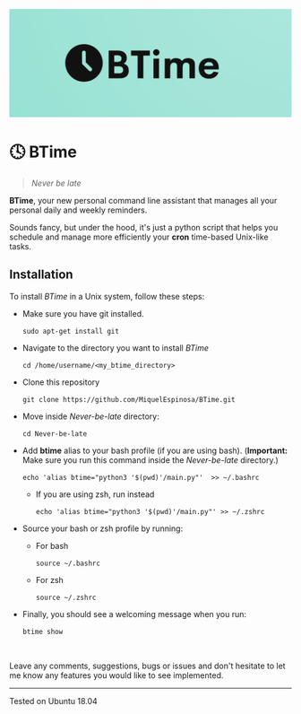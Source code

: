 ![alt text](https://github.com/MiquelEspinosa/BTime/blob/main/BTime.png?raw=true)

# :clock4: BTime 
>*Never be late*


**BTime**, your new personal command line assistant that manages all your personal daily and weekly reminders.

Sounds fancy, but under the hood, it's just a python script that helps you schedule and manage more efficiently your **cron** time-based Unix-like tasks. 
  

## Installation
To install *BTime* in a Unix system, follow these steps:

+ Make sure you have git installed.
    ```
    sudo apt-get install git
    ```
    
    
+ Navigate to the directory you want to install *BTime*
    ```
    cd /home/username/<my_btime_directory>
    ```
    
    
+ Clone this repository
    ```
    git clone https://github.com/MiquelEspinosa/BTime.git
    ```


+ Move inside *Never-be-late* directory:
    ```
    cd Never-be-late
    ```
    

+ Add **btime** alias to your bash profile (if you are using bash). (**Important:** Make sure you run this command inside the *Never-be-late* directory.)
    ```
    echo 'alias btime="python3 '$(pwd)'/main.py"'  >> ~/.bashrc
    ```
    + If you are using zsh, run instead
        ```
        echo 'alias btime="python3 '$(pwd)'/main.py"' >> ~/.zshrc
        ```


+ Source your bash or zsh profile by running: 
 	+ For bash
      ```
      source ~/.bashrc
      ```
 	+ For zsh
      ```
      source ~/.zshrc
      ```


+ Finally, you should see a welcoming message when you run:
    ```
    btime show
    ```


&nbsp;
&nbsp;

Leave any comments, suggestions, bugs or issues and don't hesitate to let me know any features you would like to see implemented.

****
Tested on Ubuntu 18.04

